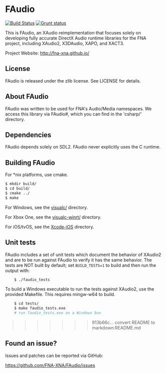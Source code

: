 # FAudio
[![Build Status](https://img.shields.io/travis/NeroBurner/FAudio/ci.svg?label=Travis)](https://travis-ci.org/FNA-XNA/FAudio/builds)
[![Grunt status](https://img.shields.io/appveyor/ci/NeroBurner/FAudio/ci.svg?label=Appveyor)](https://ci.appveyor.com/project/FNA-XNA/FAudio/history)

This is FAudio, an XAudio reimplementation that focuses solely on developing
fully accurate DirectX Audio runtime libraries for the FNA project, including
XAudio2, X3DAudio, XAPO, and XACT3.

Project Website: http://fna-xna.github.io/

## License
FAudio is released under the zlib license. See LICENSE for details.

## About FAudio
FAudio was written to be used for FNA's Audio/Media namespaces. We access this
library via FAudio#, which you can find in the 'csharp/' directory.

## Dependencies
FAudio depends solely on SDL2. FAudio never explicitly uses the C runtime.

## Building FAudio
For *nix platforms, use cmake.

```sh
$ mkdir build/
$ cd build/
$ cmake ../
$ make
```

For Windows, see the [visualc/](visualc) directory.

For Xbox One, see the [visualc-winrt/](visualc-winrt) directory.

For iOS/tvOS, see the [Xcode-iOS](Xcode-iOS) directory.

## Unit tests
FAudio includes a set of unit tests which document the behavior of XAudio2 and
are to be run against FAudio to verify it has the same behavior. The tests are
NOT built by default; set `BUILD_TESTS=1` to build and then run the output with:

```sh
    $ ./faudio_tests
```

To build a Windows executable to run the tests against XAudio2, use the
provided Makefile. This requires mingw-w64 to build.

```sh
    $ cd tests/
    $ make faudio_tests.exe
    # run faudio_tests.exe on a Windows box
```
>>>>>>> 913b66c... convert README to markdown:README.md

## Found an issue?
Issues and patches can be reported via GitHub:

https://github.com/FNA-XNA/FAudio/issues

